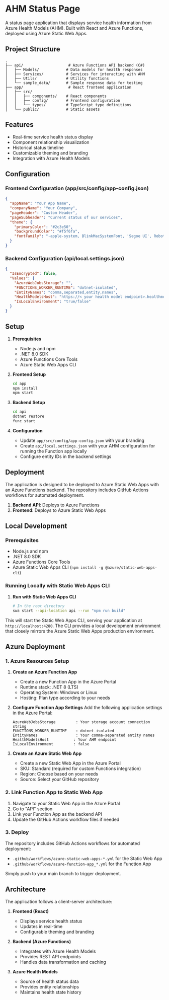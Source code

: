 # AHM Status Page

A status page application that displays service health information from Azure Health Models (AHM). Built with React and Azure Functions, deployed using Azure Static Web Apps.

## Project Structure

```
.
├── api/                    # Azure Functions API backend (C#)
│   ├── Models/            # Data models for health responses
│   ├── Services/          # Services for interacting with AHM
│   ├── Utils/             # Utility functions
│   └── sample_data/       # Sample response data for testing
├── app/                    # React frontend application
│   ├── src/
│   │   ├── components/    # React components
│   │   ├── config/        # Frontend configuration
│   │   └── types/         # TypeScript type definitions
│   └── public/            # Static assets
```

## Features

- Real-time service health status display
- Component relationship visualization
- Historical status timeline
- Customizable theming and branding
- Integration with Azure Health Models

## Configuration

### Frontend Configuration (app/src/config/app-config.json)

```json
{
  "appName": "Your App Name",
  "companyName": "Your Company",
  "pageHeader": "Custom Header",
  "pageSubheader": "Current status of our services",
  "theme": {
    "primaryColor": "#2c3e50",
    "backgroundColor": "#f5f6fa",
    "fontFamily": "-apple-system, BlinkMacSystemFont, 'Segoe UI', Roboto, 'Helvetica Neue', Arial, sans-serif"
  }
}
```

### Backend Configuration (api/local.settings.json)

```json
{
  "IsEncrypted": false,
  "Values": {
    "AzureWebJobsStorage": "",
    "FUNCTIONS_WORKER_RUNTIME": "dotnet-isolated",
    "EntityNames": "comma,separated,entity,names",
    "HealthModelsHost": "https://< your health model endpoint>.healthmodels.azure.com",
    "IsLocalEnvironment": "true/false"
  }
}
```

## Setup

1. **Prerequisites**
   - Node.js and npm
   - .NET 8.0 SDK
   - Azure Functions Core Tools
   - Azure Static Web Apps CLI

2. **Frontend Setup**
   ```bash
   cd app
   npm install
   npm start
   ```

3. **Backend Setup**
   ```bash
   cd api
   dotnet restore
   func start
   ```

4. **Configuration**
   - Update `app/src/config/app-config.json` with your branding
   - Create `api/local.settings.json` with your AHM configuration for running the Function app locally
   - Configure entity IDs in the backend settings

## Deployment

The application is designed to be deployed to Azure Static Web Apps with an Azure Functions backend. The repository includes GitHub Actions workflows for automated deployment.

1. **Backend API**: Deploys to Azure Functions
2. **Frontend**: Deploys to Azure Static Web Apps

## Local Development

### Prerequisites
- Node.js and npm
- .NET 8.0 SDK
- Azure Functions Core Tools
- Azure Static Web Apps CLI (`npm install -g @azure/static-web-apps-cli`)

### Running Locally with Static Web Apps CLI

1. **Run with Static Web Apps CLI**
   ```bash
   # In the root directory
   swa start --api-location api --run "npm run build"
   ```

This will start the Static Web Apps CLI, serving your application at `http://localhost:4280`. The CLI provides a local development environment that closely mirrors the Azure Static Web Apps production environment.

## Azure Deployment

### 1. Azure Resources Setup

1. **Create an Azure Function App**
   - Create a new Function App in the Azure Portal
   - Runtime stack: .NET 8 (LTS)
   - Operating System: Windows or Linux
   - Hosting: Plan type according to your needs

2. **Configure Function App Settings**
   Add the following application settings in the Azure Portal:
   ```
   AzureWebJobsStorage         : Your storage account connection string
   FUNCTIONS_WORKER_RUNTIME    : dotnet-isolated
   EntityNames                 : Your comma-separated entity names
   HealthModelsHost           : Your AHM endpoint
   IsLocalEnvironment         : false
   ```

3. **Create an Azure Static Web App**
   - Create a new Static Web App in the Azure Portal
   - SKU: Standard (required for custom Functions integration)
   - Region: Choose based on your needs
   - Source: Select your GitHub repository

### 2. Link Function App to Static Web App

1. Navigate to your Static Web App in the Azure Portal
2. Go to "API" section
3. Link your Function App as the backend API
4. Update the GitHub Actions workflow files if needed

### 3. Deploy

The repository includes GitHub Actions workflows for automated deployment:
- `.github/workflows/azure-static-web-apps-*.yml` for the Static Web App
- `.github/workflows/azure-function-app_*.yml` for the Function App

Simply push to your main branch to trigger deployment.

## Architecture

The application follows a client-server architecture:

1. **Frontend (React)**
   - Displays service health status
   - Updates in real-time
   - Configurable theming and branding

2. **Backend (Azure Functions)**
   - Integrates with Azure Health Models
   - Provides REST API endpoints
   - Handles data transformation and caching

3. **Azure Health Models**
   - Source of health status data
   - Provides entity relationships
   - Maintains health state history
